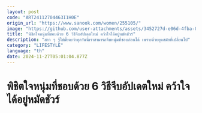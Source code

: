 ```yaml
---
layout: post
code: "ART24112704463I1H0E"
origin_url: "https://www.sanook.com/women/255105/"
image: "https://github.com/user-attachments/assets/3452727d-e06d-4fba-839a-07fa099d9bf6"
title: "พิชิตใจหนุ่มที่ชอบด้วย 6 วิธีจีบอัปเดตใหม่ คว้าใจได้อยู่หมัดชัวร์"
description: "สาว ๆ รู้ใช่มั้ยคะว่าทุกวันนี้เราสามารถจีบหนุ่มที่ชอบก่อนได้ เพราะด้วยยุคสมัยที่เปลี่ยนไป"
category: "LIFESTYLE"
language: "th"
date: 2024-11-27T05:01:04.877Z
---
```


# พิชิตใจหนุ่มที่ชอบด้วย 6 วิธีจีบอัปเดตใหม่ คว้าใจได้อยู่หมัดชัวร์